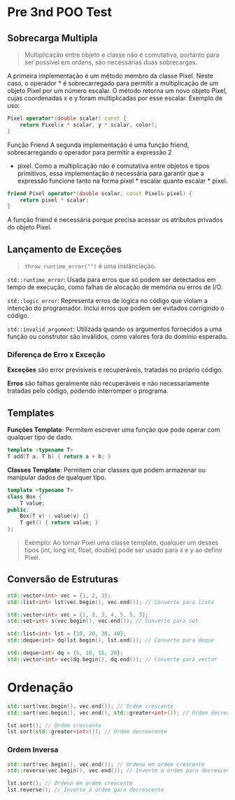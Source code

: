 # Pre 3nd POO Test

## Sobrecarga Multipla
 
> Multiplicação entre objeto e classe não é comutativa, portanto para ser possível em ordens, são necessárias duas sobrecargas.

A primeira implementação é um método membro da classe Pixel. Neste caso, o operador * é
sobrecarregado para permitir a multiplicação de um objeto Pixel por um número escalar. O método retorna
um novo objeto Pixel, cujas coordenadas x e y foram multiplicadas por esse escalar.
Exemplo de uso:

```cpp
Pixel operator*(double scalar) const {
    return Pixel(x * scalar, y * scalar, color);
}
```

Função Friend
A segunda implementação é uma função friend, sobrecarregando o operador para permitir a expressão 2
* pixel. Como a multiplicação não é comutativa entre objetos e tipos primitivos, essa implementação é
necessária para garantir que a expressão funcione tanto na forma pixel * escalar quanto escalar *
pixel.

```cpp
friend Pixel operator*(double scalar, const Pixel& pixel) {
    return pixel * scalar;
}
```

A função friend é necessária porque precisa acessar os atributos privados do objeto Pixel.

## Lançamento de Exceções

> `throw runtime_error("")` é uma instânciação.


`std::runtime_error`: Usada para erros que só podem ser detectados em tempo de execução, como falhas de alocação de memória ou erros de I/O.

`std::logic_error`: Representa erros de lógica no código que violam a intenção do programador. Inclui erros que podem ser evitados corrigindo o código.

`std::invalid_argument`: Utilizada quando os argumentos fornecidos a uma função ou construtor são inválidos, como valores fora do domínio esperado.

### Diferença de Erro x Exceção

**Exceções** são error previsíveis e recuperáveis, tratadas no próprio código.

**Erros** são falhas geralmente não recuperáveis e não necessariamente tratadas pelo código, podendo interromper o programa.

## Templates

**Funções Template**: Permitem escrever uma função que pode operar com qualquer tipo de dado.
```cpp
template <typename T>
T add(T a, T b) { return a + b; }
```

**Classes Template**: Permitem criar classes que podem armazenar ou manipular dados de qualquer tipo.

```cpp
template <typename T>
class Box {
    T value;
public:
    Box(T v) : value(v) {}
    T get() { return value; }
};
```

> Exemplo: Ao tornar Pixel uma classe template, qualquer um desses tipos (int, long int, float, double) pode ser usado para x e y ao definir Pixel.

## Conversão de Estruturas

```cpp
std::vector<int> vec = {1, 2, 3};
std::list<int> lst(vec.begin(), vec.end()); // Converte para lista
```
```cpp
std::vector<int> vec = {1, 2, 3, 4, 5, 5, 3};
std::set<int> s(vec.begin(), vec.end()); // Converte para set
```
```cpp
std::list<int> lst = {10, 20, 30, 40};
std::deque<int> dq(lst.begin(), lst.end()); // Converte para deque
```
```cpp
std::deque<int> dq = {5, 10, 15, 20};
std::vector<int> vec(dq.begin(), dq.end()); // Converte para vector
```

# Ordenação

```cpp
std::sort(vec.begin(), vec.end()); // Ordem crescente
std::sort(vec.begin(), vec.end(), std::greater<int>()); // Ordem decrescente
```
```cpp
lst.sort(); // Ordem crescente
lst.sort(std::greater<int>()); // Ordem decrescente
```

### Ordem Inversa

```cpp
std::sort(vec.begin(), vec.end()); // Ordena em ordem crescente
std::reverse(vec.begin(), vec.end()); // Inverte a ordem para decrescente
```
```cpp
lst.sort(); // Ordena em ordem crescente
lst.reverse(); // Inverte a ordem para decrescente
```